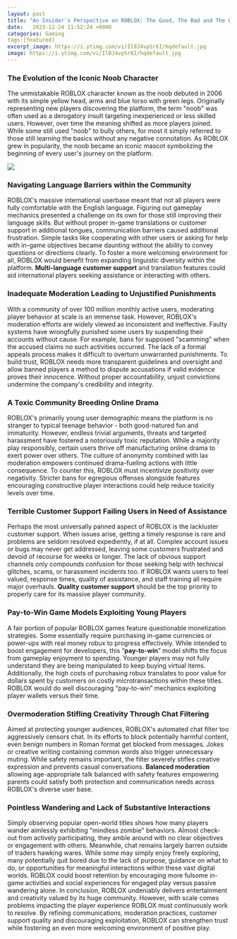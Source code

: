 ```yaml
---
layout: post
title: "An Insider`s Perspective on ROBLOX: The Good, The Bad and The Downright Ugly"
date:   2023-12-24 11:52:24 +0000
categories: Gaming
tags:[featured]
excerpt_image: https://i.ytimg.com/vi/Il8J4vpSr6I/hqdefault.jpg
image: https://i.ytimg.com/vi/Il8J4vpSr6I/hqdefault.jpg
---
```


### **The Evolution of the Iconic Noob Character**
The unmistakable ROBLOX character known as the noob debuted in 2006 with its simple yellow head, arms and blue torso with green legs. Originally representing new players discovering the platform, the term "noob" was often used as a derogatory insult targeting inexperienced or less skilled users. However, over time the meaning shifted as more players joined. While some still used "noob" to bully others, for most it simply referred to those still learning the basics without any negative connotation. As ROBLOX grew in popularity, the noob became an iconic mascot symbolizing the beginning of every user's journey on the platform.

![](https://i.ytimg.com/vi/Il8J4vpSr6I/hqdefault.jpg)
### **Navigating Language Barriers within the Community**
ROBLOX's massive international userbase meant that not all players were fully comfortable with the English language. Figuring out gameplay mechanics presented a challenge on its own for those still improving their language skills. But without proper in-game translations or customer support in additional tongues, communication barriers caused additional frustration. Simple tasks like cooperating with other users or asking for help with in-game objectives became daunting without the ability to convey questions or directions clearly. To foster a more welcoming environment for all, ROBLOX would benefit from expanding linguistic diversity within the platform. **Multi-language customer support** and translation features could aid international players seeking assistance or interacting with others.
### **Inadequate Moderation Leading to Unjustified Punishments**
With a community of over 100 million monthly active users, moderating player behavior at scale is an immense task. However, ROBLOX's moderation efforts are widely viewed as inconsistent and ineffective. Faulty systems have wrongfully punished some users by suspending their accounts without cause. For example, bans for supposed "scamming" when the accused claims no such activities occurred. The lack of a formal appeals process makes it difficult to overturn unwarranted punishments. To build trust, ROBLOX needs more transparent guidelines and oversight and allow banned players a method to dispute accusations if valid evidence proves their innocence. Without proper accountability, unjust convictions undermine the company's credibility and integrity.
### **A Toxic Community Breeding Online Drama**
ROBLOX's primarily young user demographic means the platform is no stranger to typical teenage behavior - both good-natured fun and immaturity. However, endless trivial arguments, threats and targeted harassment have fostered a notoriously toxic reputation. While a majority play responsibly, certain users thrive off manufacturing online drama to exert power over others. The culture of anonymity combined with lax moderation empowers continued drama-fueling actions with little consequence. To counter this, ROBLOX must incentivize positivity over negativity. Stricter bans for egregious offenses alongside features encouraging constructive player interactions could help reduce toxicity levels over time.
### **Terrible Customer Support Failing Users in Need of Assistance**
Perhaps the most universally panned aspect of ROBLOX is the lackluster customer support. When issues arise, getting a timely response is rare and problems are seldom resolved expediently, if at all. Complex account issues or bugs may never get addressed, leaving some customers frustrated and devoid of recourse for weeks or longer. The lack of obvious support channels only compounds confusion for those seeking help with technical glitches, scams, or harassment incidents too. If ROBLOX wants users to feel valued, response times, quality of assistance, and staff training all require major overhauls. **Quality customer support** should be the top priority to properly care for its massive player community.
### **Pay-to-Win Game Models Exploiting Young Players**
A fair portion of popular ROBLOX games feature questionable monetization strategies. Some essentially require purchasing in-game currencies or power-ups with real money robux to progress effectively. While intended to boost engagement for developers, this “**pay-to-win**” model shifts the focus from gameplay enjoyment to spending. Younger players may not fully understand they are being manipulated to keep buying virtual items. Additionally, the high costs of purchasing robux translates to poor value for dollars spent by customers on costly microtransactions within these titles. ROBLOX would do well discouraging “pay-to-win” mechanics exploiting player wallets versus their time.
### **Overmoderation Stifling Creativity Through Chat Filtering**
Aimed at protecting younger audiences, ROBLOX's automated chat filter too aggressively censors chat. In its efforts to block potentially harmful content, even benign numbers in Roman format get blocked from messages. Jokes or creative writing containing common words also trigger unnecessary muting. While safety remains important, the filter severely stifles creative expression and prevents casual conversations. **Balanced moderation** allowing age-appropriate talk balanced with safety features empowering parents could satisfy both protection and communication needs across ROBLOX's diverse user base.
### **Pointless Wandering and Lack of Substantive Interactions**
Simply observing popular open-world titles shows how many players wander aimlessly exhibiting "mindless zombie" behaviors. Almost check-out from actively participating, they amble around with no clear objectives or engagement with others. Meanwhile, chat remains largely barren outside of traders hawking wares. While some may simply enjoy freely exploring, many potentially quit bored due to the lack of purpose, guidance on what to do, or opportunities for meaningful interactions within these vast digital worlds. ROBLOX could boost retention by encouraging more fulsome in-game activities and social experiences for engaged play versus passive wandering alone.
In conclusion, ROBLOX undeniably delivers entertainment and creativity valued by its huge community. However, with scale comes problems impacting the player experience ROBLOX must continuously work to resolve. By refining communications, moderation practices, customer support quality and discouraging exploitation, ROBLOX can strengthen trust while fostering an even more welcoming environment of positive play.
